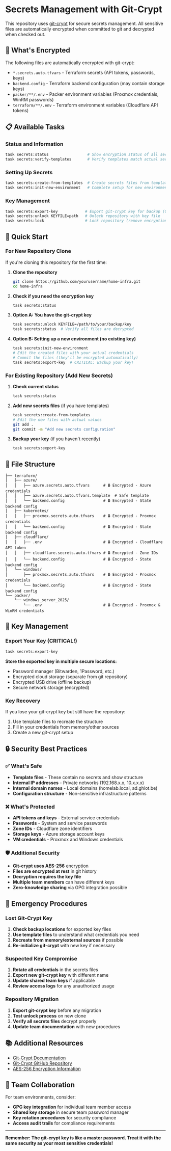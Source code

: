 # Secrets Management with Git-Crypt

This repository uses [git-crypt](https://www.agwa.name/projects/git-crypt/) for secure secrets management. All sensitive files are automatically encrypted when committed to git and decrypted when checked out.

## 🔐 What's Encrypted

The following files are automatically encrypted with git-crypt:

- `*.secrets.auto.tfvars` - Terraform secrets (API tokens, passwords, keys)
- `backend.config` - Terraform backend configuration (may contain storage keys)
- `packer/**/.env` - Packer environment variables (Proxmox credentials, WinRM passwords)
- `terraform/**/.env` - Terraform environment variables (Cloudflare API tokens)

## 📋 Available Tasks

### Status and Information
```bash
task secrets:status                 # Show encryption status of all secrets files
task secrets:verify-templates       # Verify templates match actual secrets structure
```

### Setting Up Secrets
```bash
task secrets:create-from-templates  # Create secrets files from templates (for new setup)
task secrets:init-new-environment   # Complete setup for new environment
```

### Key Management
```bash
task secrets:export-key            # Export git-crypt key for backup (CRITICAL!)
task secrets:unlock KEYFILE=path   # Unlock repository with key file
task secrets:lock                  # Lock repository (remove encryption key)
```

## 🚀 Quick Start

### For New Repository Clone

If you're cloning this repository for the first time:

1. **Clone the repository**
   ```bash
   git clone https://github.com/yourusername/home-infra.git
   cd home-infra
   ```

2. **Check if you need the encryption key**
   ```bash
   task secrets:status
   ```

3. **Option A: You have the git-crypt key**
   ```bash
   task secrets:unlock KEYFILE=/path/to/your/backup/key
   task secrets:status  # Verify all files are decrypted
   ```

4. **Option B: Setting up a new environment (no existing key)**
   ```bash
   task secrets:init-new-environment
   # Edit the created files with your actual credentials
   # Commit the files (they'll be encrypted automatically)
   task secrets:export-key  # CRITICAL: Backup your key!
   ```

### For Existing Repository (Add New Secrets)

1. **Check current status**
   ```bash
   task secrets:status
   ```

2. **Add new secrets files** (if you have templates)
   ```bash
   task secrets:create-from-templates
   # Edit the new files with actual values
   git add .
   git commit -m "Add new secrets configuration"
   ```

3. **Backup your key** (if you haven't recently)
   ```bash
   task secrets:export-key
   ```

## 📁 File Structure

```
├── terraform/
│   ├── azure/
│   │   ├── azure.secrets.auto.tfvars      # 🔒 Encrypted - Azure credentials
│   │   ├── azure.secrets.auto.tfvars.template  # Safe template
│   │   └── backend.config                 # 🔒 Encrypted - State backend config
│   ├── kubernetes/
│   │   ├── proxmox.secrets.auto.tfvars    # 🔒 Encrypted - Proxmox credentials
│   │   └── backend.config                 # 🔒 Encrypted - State backend config
│   ├── cloudflare/
│   │   ├── .env                           # 🔒 Encrypted - Cloudflare API token
│   │   ├── cloudflare.secrets.auto.tfvars # 🔒 Encrypted - Zone IDs
│   │   └── backend.config                 # 🔒 Encrypted - State backend config
│   └── windows/
│       ├── proxmox.secrets.auto.tfvars    # 🔒 Encrypted - Proxmox credentials
│       └── backend.config                 # 🔒 Encrypted - State backend config
└── packer/
    └── windows_server_2025/
        └── .env                           # 🔒 Encrypted - Proxmox & WinRM credentials
```

## 🔑 Key Management

### Export Your Key (CRITICAL!)
```bash
task secrets:export-key
```

**Store the exported key in multiple secure locations:**
- Password manager (Bitwarden, 1Password, etc.)
- Encrypted cloud storage (separate from git repository)
- Encrypted USB drive (offline backup)
- Secure network storage (encrypted)

### Key Recovery
If you lose your git-crypt key but still have the repository:
1. Use template files to recreate the structure
2. Fill in your credentials from memory/other sources
3. Create a new git-crypt setup

## 🔒 Security Best Practices

### ✅ What's Safe
- **Template files** - These contain no secrets and show structure
- **Internal IP addresses** - Private networks (192.168.x.x, 10.x.x.x)
- **Internal domain names** - Local domains (homelab.local, ad.ghiot.be)
- **Configuration structure** - Non-sensitive infrastructure patterns

### ❌ What's Protected
- **API tokens and keys** - External service credentials
- **Passwords** - System and service passwords
- **Zone IDs** - Cloudflare zone identifiers
- **Storage keys** - Azure storage account keys
- **VM credentials** - Proxmox and Windows credentials

### 🛡️ Additional Security
- **Git-crypt uses AES-256** encryption
- **Files are encrypted at rest** in git history
- **Decryption requires the key file**
- **Multiple team members** can have different keys
- **Zero-knowledge sharing** via GPG integration possible

## 🚨 Emergency Procedures

### Lost Git-Crypt Key
1. **Check backup locations** for exported key files
2. **Use template files** to understand what credentials you need
3. **Recreate from memory/external sources** if possible
4. **Re-initialize git-crypt** with new key if necessary

### Suspected Key Compromise
1. **Rotate all credentials** in the secrets files
2. **Export new git-crypt key** with different name
3. **Update shared team keys** if applicable
4. **Review access logs** for any unauthorized usage

### Repository Migration
1. **Export git-crypt key** before any migration
2. **Test unlock process** on new clone
3. **Verify all secrets files** decrypt properly
4. **Update team documentation** with new procedures

## 📚 Additional Resources

- [Git-Crypt Documentation](https://www.agwa.name/projects/git-crypt/)
- [Git-Crypt GitHub Repository](https://github.com/AGWA/git-crypt)
- [AES-256 Encryption Information](https://en.wikipedia.org/wiki/Advanced_Encryption_Standard)

## 🤝 Team Collaboration

For team environments, consider:
- **GPG key integration** for individual team member access
- **Shared key storage** in secure team password manager
- **Key rotation procedures** for security compliance
- **Access audit trails** for compliance requirements

---

**Remember: The git-crypt key is like a master password. Treat it with the same security as your most sensitive credentials!**

